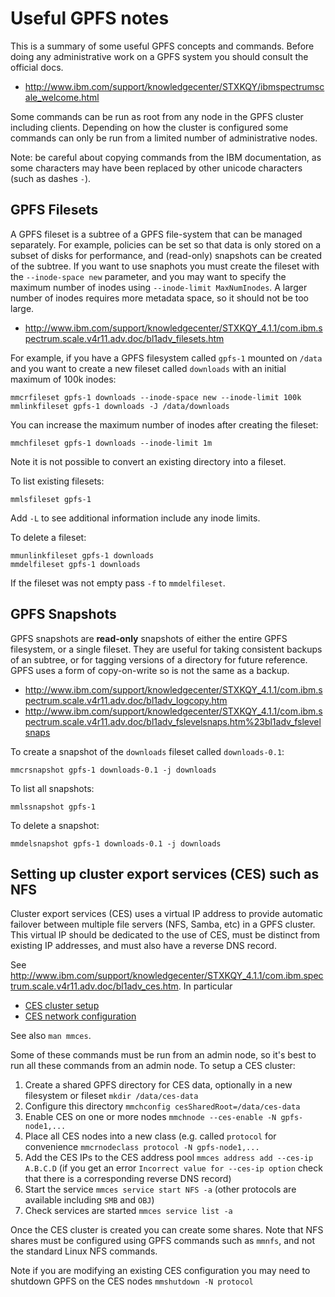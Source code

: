 Useful GPFS notes
=================

This is a summary of some useful GPFS concepts and commands.
Before doing any administrative work on a GPFS system you should consult the official docs.
- http://www.ibm.com/support/knowledgecenter/STXKQY/ibmspectrumscale_welcome.html

Some commands can be run as root from any node in the GPFS cluster including clients.
Depending on how the cluster is configured some commands can only be run from a limited number of administrative nodes.

Note: be careful about copying commands from the IBM documentation, as some characters may have been replaced by other unicode characters (such as dashes `-`).


GPFS Filesets
-------------

A GPFS fileset is a subtree of a GPFS file-system that can be managed separately.
For example, policies can be set so that data is only stored on a subset of disks for performance, and (read-only) snapshots can be created of the subtree.
If you want to use snaphots you must create the fileset with the `--inode-space new` parameter, and you may want to specify the maximum number of inodes using `‐‐inode‐limit MaxNumInodes`.
A larger number of inodes requires more metadata space, so it should not be too large.
- http://www.ibm.com/support/knowledgecenter/STXKQY_4.1.1/com.ibm.spectrum.scale.v4r11.adv.doc/bl1adv_filesets.htm

For example, if you have a GPFS filesystem called `gpfs-1` mounted on `/data` and you want to create a new fileset called `downloads` with an initial maximum of 100k inodes:

    mmcrfileset gpfs-1 downloads --inode-space new --inode-limit 100k
    mmlinkfileset gpfs-1 downloads -J /data/downloads

You can increase the maximum number of inodes after creating the fileset:

    mmchfileset gpfs-1 downloads ‐‐inode‐limit 1m

Note it is not possible to convert an existing directory into a fileset.

To list existing filesets:

    mmlsfileset gpfs-1

Add `-L` to see additional information include any inode limits.

To delete a fileset:

    mmunlinkfileset gpfs-1 downloads
    mmdelfileset gpfs-1 downloads

If the fileset was not empty pass `-f` to `mmdelfileset`.


GPFS Snapshots
--------------

GPFS snapshots are **read-only** snapshots of either the entire GPFS filesystem, or a single fileset.
They are useful for taking consistent backups of an subtree, or for tagging versions of a directory for future reference.
GPFS uses a form of copy-on-write so is not the same as a backup.
- http://www.ibm.com/support/knowledgecenter/STXKQY_4.1.1/com.ibm.spectrum.scale.v4r11.adv.doc/bl1adv_logcopy.htm
- http://www.ibm.com/support/knowledgecenter/STXKQY_4.1.1/com.ibm.spectrum.scale.v4r11.adv.doc/bl1adv_fslevelsnaps.htm%23bl1adv_fslevelsnaps

To create a snapshot of the `downloads` fileset called `downloads-0.1`:

    mmcrsnapshot gpfs-1 downloads-0.1 -j downloads

To list all snapshots:

    mmlssnapshot gpfs-1

To delete a snapshot:

    mmdelsnapshot gpfs-1 downloads-0.1 -j downloads


Setting up cluster export services (CES) such as NFS
----------------------------------------------------

Cluster export services (CES) uses a virtual IP address to provide automatic failover between multiple file servers (NFS, Samba, etc) in a GPFS cluster.
This virtual IP should be dedicated to the use of CES, must be distinct from existing IP addresses, and must also have a reverse DNS record.

See http://www.ibm.com/support/knowledgecenter/STXKQY_4.1.1/com.ibm.spectrum.scale.v4r11.adv.doc/bl1adv_ces.htm.
In particular
- [CES cluster setup](http://www.ibm.com/support/knowledgecenter/STXKQY_4.1.1/com.ibm.spectrum.scale.v4r11.adv.doc/bl1adv_cesclustersetup.htm)
- [CES network configuration](http://www.ibm.com/support/knowledgecenter/STXKQY_4.1.1/com.ibm.spectrum.scale.v4r11.adv.doc/bl1adv_cesnetworkconfig.htm)

See also `man mmces`.

Some of these commands must be run from an admin node, so it's best to run all these commands from an admin node.
To setup a CES cluster:

1. Create a shared GPFS directory for CES data, optionally in a new filesystem or fileset `mkdir /data/ces-data`
2. Configure this directory `mmchconfig cesSharedRoot=/data/ces-data`
3. Enable CES on one or more nodes `mmchnode --ces-enable -N gpfs-node1,...`
4. Place all CES nodes into a new class (e.g. called `protocol` for convenience `mmcrnodeclass protocol -N gpfs-node1,...`
5. Add the CES IPs to the CES address pool `mmces address add --ces-ip A.B.C.D` (if you get an error `Incorrect value for --ces-ip option` check that there is a corresponding reverse DNS record)
6. Start the service `mmces service start NFS -a` (other protocols are available including `SMB` and `OBJ`)
7. Check services are started `mmces service list -a`

Once the CES cluster is created you can create some shares.
Note that NFS shares must be configured using GPFS commands such as `mmnfs`, and not the standard Linux NFS commands.

Note if you are modifying an existing CES configuration you may need to shutdown GPFS on the CES nodes `mmshutdown -N protocol`
